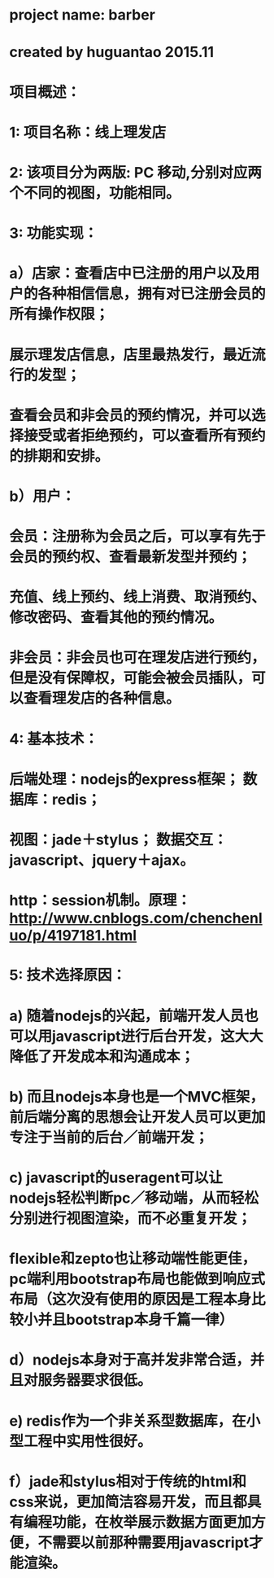 # project name: barber
# created by huguantao 2015.11
# 项目概述：
# 1: 项目名称：线上理发店
# 2: 该项目分为两版: PC 移动,分别对应两个不同的视图，功能相同。
# 3: 功能实现：
#   a）店家：查看店中已注册的用户以及用户的各种相信信息，拥有对已注册会员的所有操作权限；
#            展示理发店信息，店里最热发行，最近流行的发型；
#            查看会员和非会员的预约情况，并可以选择接受或者拒绝预约，可以查看所有预约的排期和安排。
#   b）用户：
#           会员：注册称为会员之后，可以享有先于会员的预约权、查看最新发型并预约；
#                 充值、线上预约、线上消费、取消预约、修改密码、查看其他的预约情况。
#           非会员：非会员也可在理发店进行预约，但是没有保障权，可能会被会员插队，可以查看理发店的各种信息。
# 4: 基本技术：
#           后端处理：nodejs的express框架； 数据库：redis；
#           视图：jade＋stylus；            数据交互：javascript、jquery＋ajax。
#           http：session机制。原理：http://www.cnblogs.com/chenchenluo/p/4197181.html
# 5: 技术选择原因：
#           a) 随着nodejs的兴起，前端开发人员也可以用javascript进行后台开发，这大大降低了开发成本和沟通成本；
#           b) 而且nodejs本身也是一个MVC框架，前后端分离的思想会让开发人员可以更加专注于当前的后台／前端开发；
#           c) javascript的useragent可以让nodejs轻松判断pc／移动端，从而轻松分别进行视图渲染，而不必重复开发；
#              flexible和zepto也让移动端性能更佳，pc端利用bootstrap布局也能做到响应式布局（这次没有使用的原因是工程本身比较小并且bootstrap本身千篇一律）
#           d）nodejs本身对于高并发非常合适，并且对服务器要求很低。
#           e) redis作为一个非关系型数据库，在小型工程中实用性很好。
#           f）jade和stylus相对于传统的html和css来说，更加简洁容易开发，而且都具有编程功能，在枚举展示数据方面更加方便，不需要以前那种需要用javascript才能渲染。
# 
# 
# 
# # 

